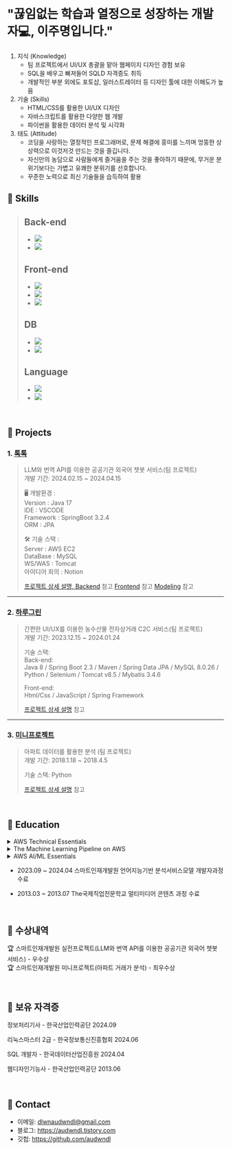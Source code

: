 # "끊임없는 학습과 열정으로 성장하는 개발자💻, 이주명입니다."
  1. 지식 (Knowledge)
     - 팀 프로젝트에서 UI/UX 총괄을 맡아 웹페이지 디자인 경험 보유
     - SQL을 배우고 빠져들어 SQLD 자격증도 취득
     - 개발적인 부분 외에도 포토샵, 일러스트레이터 등 디자인 툴에 대한 이해도가 높음
  2. 기술 (Skills)
     - HTML/CSS를 활용한 UI/UX 디자인
     - 자바스크립트를 활용한 다양한 웹 개발
     - 파이썬을 활용한 데이터 분석 및 시각화
  3. 태도 (Attitude)
     - 코딩을 사랑하는 열정적인 프로그래머로, 문제 해결에 흥미를 느끼며 엉뚱한 상상력으로 이것저것 만드는 것을 즐깁니다.
     - 자신만의 농담으로 사람들에게 즐거움을 주는 것을 좋아하기 때문에, 무거운 분위기보다는 가볍고 유쾌한 분위기를 선호합니다.
     - 꾸준한 노력으로 최신 기술들을 습득하여 활용

## :pushpin: Skills
>## Back-end
>  - <img src="https://img.shields.io/badge/spring-6DB33F?style=for-the-badge&logo=spring&logoColor=white">
>  - <img src="https://img.shields.io/badge/springboot-6DB33F?style=for-the-badge&logo=springboot&logoColor=white">
>## Front-end
>  - <img src="https://img.shields.io/badge/html5-E34F26?style=for-the-badge&logo=html5&logoColor=white">
>  - <img src="https://img.shields.io/badge/css-1572B6?style=for-the-badge&logo=css3&logoColor=white">
>  - <img src="https://img.shields.io/badge/javascript-F7DF1E?style=for-the-badge&logo=javascript&logoColor=white">
>## DB
>  - <img src="https://img.shields.io/badge/oracle-F80000?style=for-the-badge&logo=oracle&logoColor=white">
>  - <img src="https://img.shields.io/badge/mysql-4479A1?style=for-the-badge&logo=mysql&logoColor=white">
>## Language
>  - <img src="https://img.shields.io/badge/python-3776AB?style=for-the-badge&logo=python&logoColor=white">
>  - <img src="https://img.shields.io/badge/java-007396?style=for-the-badge&logo=java&logoColor=white">
</br>

## :pushpin: Projects
### 1. [톡톡](https://github.com/Project-TokTalk)
>LLM와 번역 API를 이용한 공공기관 외국어 챗봇 서비스(팀 프로젝트)  
>개발 기간: 2024.02.15 ~ 2024.04.15
>  
>🖥 개발환경 :  
>Version : Java 17  
>IDE : VSCODE  
>Framework : SpringBoot 3.2.4  
>ORM : JPA
>
>🛠 기술 스택 :  
>Server : AWS EC2  
>DataBase : MySQL  
>WS/WAS : Tomcat  
>아이디어 회의 : Notion  
>  
>[프로젝트 상세 설명, Backend](https://github.com/Project-TokTalk/backend) 참고
>[Frontend](https://github.com/Project-TokTalk/React) 참고
>[Modeling](https://github.com/Project-TokTalk/Modeling) 참고

---

### 2. [하루그린](https://github.com/2023-SMHRD-IS-AI1/HRGR)
> 간편한 UI/UX를 이용한 농수산물 전자상거래 C2C 서비스(팀 프로젝트)  
>개발 기간: 2023.12.15 ~ 2024.01.24  
>  
>기술 스택:  
>Back-end:  
>Java 8 / Spring Boot 2.3 / Maven / Spring Data JPA / MySQL 8.0.26 / Python / Selenium / Tomcat v8.5 / Mybatis 3.4.6
> 
>Front-end:  
>Html/Css / JavaScript / Spring Framework
>  
>[프로젝트 상세 설명](https://github.com/2023-SMHRD-IS-AI1/HRGR) 참고

---

### 3. [미니프로젝트](추가예정)
>아파트 데이터를 활용한 분석  (팀 프로젝트)  
>개발 기간: 2018.1.18 ~ 2018.4.5  
>  
>기술 스택: Python
>  
>[프로젝트 상세 설명](링크) 참고


</br>


## :pushpin: Education
<details><summary>AWS Technical Essentials</summary>
<img src="https://github.com/user-attachments/assets/f86830e9-29e5-4a75-9716-405016534893" width=75%></details>
<details><summary>The Machine Learning Pipeline on AWS</summary>
<img src="https://github.com/user-attachments/assets/d03af1d2-d573-4e22-aa3c-addaaf1f5d22" width=75%></details>
<details><summary>AWS AI/ML Essentials</summary>
<img src="https://github.com/user-attachments/assets/7e8ec1d8-a384-4495-9aca-daee1a4f83db" width=75%></details>

- 2023.09 ~ 2024.04 스마트인재개발원 언어지능기반 분석서비스모델 개발자과정 수료

- 2013.03 ~ 2013.07 The국제직업전문학교 멀티미디어 콘텐츠 과정 수료

</br>

## :pushpin: 수상내역
🏆 스마트인재개발원 실전프로젝트(LLM와 번역 API를 이용한 공공기관 외국어 챗봇 서비스) - 우수상<br>
🏆 스마트인재개발원 미니프로젝트(아파트 거래가 분석) - 최우수상

</br>

## :pushpin: 보유 자격증
정보처리기사 - 한국산업인력공단 2024.09

리눅스마스터 2급 - 한국정보통신진흥협회 2024.06

SQL 개발자 - 한국데이터산업진흥원 2024.04

웹디자인기능사 - 한국산업인력공단 2013.06

</br>

## :pushpin: Contact
- 이메일: dlwnaudwndl@gmail.com
- 블로그: https://audwndl.tistory.com
- 깃헙: https://github.com/audwndl

</br>


